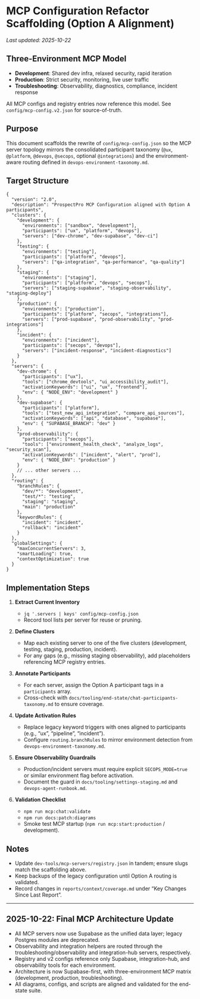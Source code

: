 # MCP Configuration Refactor Scaffolding (Option A Alignment)

_Last updated: 2025-10-22_

## Three-Environment MCP Model

- **Development**: Shared dev infra, relaxed security, rapid iteration
- **Production**: Strict security, monitoring, live user traffic
- **Troubleshooting**: Observability, diagnostics, compliance, incident response

All MCP configs and registry entries now reference this model. See `config/mcp-config.v2.json` for source-of-truth.

## Purpose

This document scaffolds the rewrite of `config/mcp-config.json` so the MCP server topology mirrors the consolidated participant taxonomy (`@ux`, `@platform`, `@devops`, `@secops`, optional `@integrations`) and the environment-aware routing defined in `devops-environment-taxonomy.md`.

## Target Structure

```jsonc
{
  "version": "2.0",
  "description": "ProspectPro MCP Configuration aligned with Option A participants",
  "clusters": {
    "development": {
      "environments": ["sandbox", "development"],
      "participants": ["ux", "platform", "devops"],
      "servers": ["dev-chrome", "dev-supabase", "dev-ci"]
    },
    "testing": {
      "environments": ["testing"],
      "participants": ["platform", "devops"],
      "servers": ["qa-integration", "qa-performance", "qa-quality"]
    },
    "staging": {
      "environments": ["staging"],
      "participants": ["platform", "devops", "secops"],
      "servers": ["staging-supabase", "staging-observability", "staging-deploy"]
    },
    "production": {
      "environments": ["production"],
      "participants": ["platform", "secops", "integrations"],
      "servers": ["prod-supabase", "prod-observability", "prod-integrations"]
    },
    "incident": {
      "environments": ["incident"],
      "participants": ["secops", "devops"],
      "servers": ["incident-response", "incident-diagnostics"]
    }
  },
  "servers": {
    "dev-chrome": {
      "participants": ["ux"],
      "tools": ["chrome_devtools", "ui_accessibility_audit"],
      "activationKeywords": ["ui", "ux", "frontend"],
      "env": { "NODE_ENV": "development" }
    },
    "dev-supabase": {
      "participants": ["platform"],
      "tools": ["test_new_api_integration", "compare_api_sources"],
      "activationKeywords": ["api", "database", "supabase"],
      "env": { "SUPABASE_BRANCH": "dev" }
    },
    "prod-observability": {
      "participants": ["secops"],
      "tools": ["environment_health_check", "analyze_logs", "security_scan"],
      "activationKeywords": ["incident", "alert", "prod"],
      "env": { "NODE_ENV": "production" }
    }
    // ... other servers ...
  },
  "routing": {
    "branchRules": {
      "dev/*": "development",
      "test/*": "testing",
      "staging": "staging",
      "main": "production"
    },
    "keywordRules": {
      "incident": "incident",
      "rollback": "incident"
    }
  },
  "globalSettings": {
    "maxConcurrentServers": 3,
    "smartLoading": true,
    "contextOptimization": true
  }
}
```

## Implementation Steps

1. **Extract Current Inventory**

   - `jq '.servers | keys' config/mcp-config.json`
   - Record tool lists per server for reuse or pruning.

2. **Define Clusters**

   - Map each existing server to one of the five clusters (development, testing, staging, production, incident).
   - For any gaps (e.g., missing staging observability), add placeholders referencing MCP registry entries.

3. **Annotate Participants**

   - For each server, assign the Option A participant tags in a `participants` array.
   - Cross-check with `docs/tooling/end-state/chat-participants-taxonomy.md` to ensure coverage.

4. **Update Activation Rules**

   - Replace legacy keyword triggers with ones aligned to participants (e.g., “ux”, “pipeline”, “incident”).
   - Configure `routing.branchRules` to mirror environment detection from `devops-environment-taxonomy.md`.

5. **Ensure Observability Guardrails**

   - Production/incident servers must require explicit `SECOPS_MODE=true` or similar environment flag before activation.
   - Document the guard in `docs/tooling/settings-staging.md` and `devops-agent-runbook.md`.

6. **Validation Checklist**
   - `npm run mcp:chat:validate`
   - `npm run docs:patch:diagrams`
   - Smoke test MCP startup (`npm run mcp:start:production` / development).

## Notes

- Update `dev-tools/mcp-servers/registry.json` in tandem; ensure slugs match the scaffolding above.
- Keep backups of the legacy configuration until Option A routing is validated.
- Record changes in `reports/context/coverage.md` under “Key Changes Since Last Report”.

---

## 2025-10-22: Final MCP Architecture Update

- All MCP servers now use Supabase as the unified data layer; legacy Postgres modules are deprecated.
- Observability and integration helpers are routed through the troubleshooting/observability and integration-hub servers, respectively.
- Registry and v2 configs reference only Supabase, integration-hub, and observability tools for each environment.
- Architecture is now Supabase-first, with three-environment MCP matrix (development, production, troubleshooting).
- All diagrams, configs, and scripts are aligned and validated for the end-state suite.
